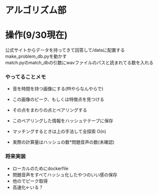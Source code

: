 # アルゴリズム部

# 操作(9/30現在)
公式サイトからデータを持ってきて回答して/dataに配置する  
make_problem_db.pyを動かす  
match.pyのmatch_dbの引数にwavファイルのパスと読まれてる数を入れる

### やってることメモ

* 音を時間を持つ画像にする(fftやらなんやらで)
* この画像のピーク、もしくは特徴点を見つける
* その点をまわりの点とペアリングする
* このペアリングした情報をハッシュテテーブに保存

* マッチングするときは上の手法して全探索 O(n)
* 実際の計算量はハッシュの数*問題音声の数(未確認)


### 将来実装

* ローカルのためにdockerfile
* 問題音声をすべてハッシュ化したやつのいい感の保存
* 他のでピーク取得
* 高速化<-いる？

